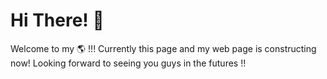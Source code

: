 # Hi There! 👋 

Welcome to my 🌎 !!! Currently this page and my web page is constructing now! Looking forward to seeing you guys in the futures !!
